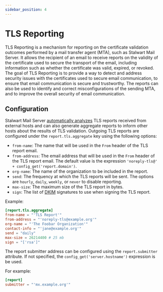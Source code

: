 ```yaml
---
sidebar_position: 4
---
```


# TLS Reporting

TLS Reporting is a mechanism for reporting on the certificate validation outcomes performed by a mail transfer agent (MTA), such as Stalwart Mail Server. It allows the recipient of an email to receive reports on the validity of the certificate used to secure the transport of the email, including information such as whether the certificate was valid, expired, or revoked. The goal of TLS Reporting is to provide a way to detect and address security issues with the certificates used to secure email communication, to ensure that email communication is secure and trustworthy. The reports can also be used to identify and correct misconfigurations of the sending MTA, and to improve the overall security of email communication.

## Configuration

Stalwart Mail Server [automatically analyzes](/docs/smtp/authentication/analysis) TLS reports received from external hosts and can also generate aggregate reports to inform other hosts about the results of TLS validation. Outgoing TLS reports are configured under the `report.tls.aggregate` key using the following options:

- `from-name`: The name that will be used in the `From` header of the TLS report email.
- `from-address`: The email address that will be used in the `From` header of the TLS report email. The default value is the expression `'noreply-tls@' + config_get('report.domain')`.
- `org-name`: The name of the organization to be included in the report.
- `send`: The frequency at which the TLS reports will be sent. The options are `hourly`, `daily`, `weekly`, or `never` to disable reporting.
- `max-size`: The maximum size of the TLS report in bytes.
- `sign`: The list of [DKIM](/docs/smtp/authentication/dkim/overview) signatures to use when signing the TLS report. 

Example:

```toml
[report.tls.aggregate]
from-name = "'TLS Report'"
from-address = "'noreply-tls@example.org'"
org-name = "'The Foobar Organization'"
contact-info = "'jane@example.org'"
send = "daily"
max-size = 26214400 # 25 mb
sign = "['rsa']"
```

The report submitter address can be configured using the `report.submitter` attribute. If not specified, the `config_get('server.hostname')` expression is be used.

For example:

```toml
[report]
submitter = "'mx.example.org'"
```
